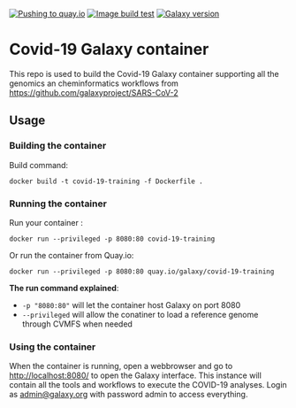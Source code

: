 [![Pushing to quay.io](https://github.com/ELIXIR-Belgium/covid-19-galaxy-container/workflows/Pushing%20to%20quay.io/badge.svg?branch=master&event=push)](https://github.com/ELIXIR-Belgium/covid-19-galaxy-container/actions?query=workflow%3A%22Pushing+to+quay.io%22) 
[![Image build test](https://github.com/ELIXIR-Belgium/covid-19-galaxy-container/workflows/Image%20build%20test/badge.svg)](https://github.com/ELIXIR-Belgium/covid-19-galaxy-container/actions?query=workflow%3A%22Image+build+test%22)
[![Galaxy version](https://img.shields.io/badge/Galaxy%20version-20.05-blue)](https://github.com/bgruening/docker-galaxy-stable/tree/20.05)

# Covid-19 Galaxy container
This repo is used to build the Covid-19 Galaxy container supporting all the genomics an cheminformatics workflows from https://github.com/galaxyproject/SARS-CoV-2


## Usage

### Building the container

Build command:

```
docker build -t covid-19-training -f Dockerfile .    
```

### Running the container

Run your container :

```
docker run --privileged -p 8080:80 covid-19-training
```

Or run the container from Quay.io:

```
docker run --privileged -p 8080:80 quay.io/galaxy/covid-19-training
```

**The run command explained**:
- `-p "8080:80"` will let the container host Galaxy on port 8080
- `--privileged` will allow the conatiner to load a reference genome through CVMFS when needed

### Using the container

When the container is running, open a webbrowser and go to [http://localhost:8080/](http://localhost:8080/) to open the Galaxy interface. This instance will contain all the tools and workflows to execute the COVID-19 analyses. Login as admin@galaxy.org with password admin to access everything.


